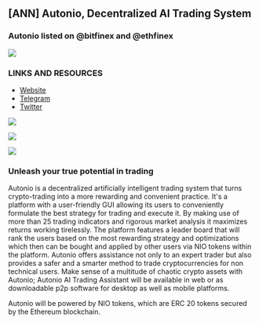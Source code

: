 ## [ANN] Autonio, Decentralized AI Trading System 

### Autonio listed on @bitfinex and @ethfinex 

![](https://ip.bitcointalk.org/?u=https%3A%2F%2Fpbs.twimg.com%2Fmedia%2FDlTPCS5XgAA74kp.jpg&t=592&c=MmS6jPlFog-xpA)


### LINKS AND RESOURCES

- [Website](https://auton.io/)
- [Telegram](https://t.me/Autonio)
- [Twitter](https://twitter.com/ai_autonio)


![](https://ip.bitcointalk.org/?u=https%3A%2F%2Fimage.prntscr.com%2Fimage%2FzsJPsLI0TEakkxJ2Kgq_aA.png&t=592&c=Bm_LYPTqLMphwg)

![](https://ip.bitcointalk.org/?u=https%3A%2F%2Fimage.prntscr.com%2Fimage%2F6Cs6ZWMIQguNuXHlXOTXJw.png&t=592&c=8JqOHB6Bu2Vnzg)

![](https://ip.bitcointalk.org/?u=https%3A%2F%2Fimage.prntscr.com%2Fimage%2FSlBz2z9kQbehzKcdvlv4yQ.png&t=592&c=CV8W749yTJ5TVg)

### Unleash your true potential in trading

Autonio is a decentralized artificially intelligent trading system that turns crypto-trading into a more rewarding and convenient practice. It's a platform with a user-friendly GUI allowing its users to conveniently formulate the best strategy for trading and execute it. By making use of more than 25 trading indicators and rigorous market analysis it maximizes returns working tirelessly. The platform features a leader board that will rank the users based on the most rewarding strategy and optimizations which then can be bought and applied by other users via NIO tokens within the platform. Autonio offers assistance not only to an expert trader but also provides a safer and a smarter method to trade cryptocurrencies for non technical users. Make sense of a multitude of chaotic crypto assets with Autonio; Autonio AI Trading Assistant will be available in web or as downloadable p2p software for desktop as well as mobile platforms.

Autonio will be powered by NIO tokens, which are ERC 20 tokens secured by the Ethereum blockchain.